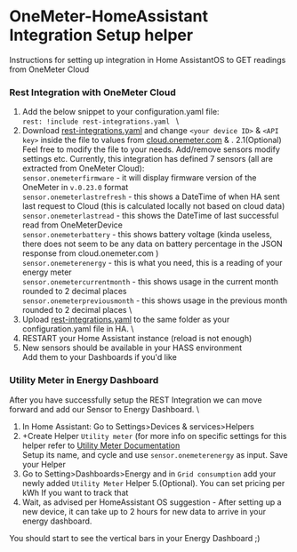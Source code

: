 # OneMeter-HomeAssistant Integration Setup helper
Instructions for setting up integration in Home AssistantOS to GET readings from OneMeter Cloud

<h3>Rest Integration with OneMeter Cloud</h3>

1. Add the below snippet to your configuration.yaml file: \
``
rest: !include rest-integrations.yaml 
`` \
2. Download [rest-integrations.yaml](https://github.com/mfriik/OneMeter-Hass/blob/main/rest-integrations.yaml) and change ``<your device ID>`` & ``<API key>`` inside the file to values from [cloud.onemeter.com](https://cloud.onemeter.com/#/api) & .
2.1(Optional) Feel free to modify the file to your needs. Add/remove sensors modify settings etc. Currently, this integration has defined 7 sensors (all are extracted from OneMeter Cloud): \
   ``sensor.onemeterfirmware`` - it will display firmware version of the OneMeter in ``v.0.23.0`` format \
   ``sensor.onemeterlastrefresh`` - this shows a DateTime of when HA sent \
    last request to Cloud (this is calculated locally not based on cloud data) \
   ``sensor.onemeterlastread`` - this shows the DateTime of last successful read from OneMeterDevice \
   ``sensor.onemeterbattery`` - this shows battery voltage (kinda useless, \
    there does not seem to be any data on battery percentage in the JSON response from cloud.onemeter.com ) \
   ``sensor.onemeterenergy`` - this is what you need, this is a reading of your energy meter \
   ``sensor.onemetercurrentmonth`` - this shows usage in the current month rounded to 2 decimal places \
   ``sensor.onemeterpreviousmonth`` - this shows usage in the previous month rounded to 2 decimal places \
4. Upload [rest-integrations.yaml](https://github.com/mfriik/OneMeter-Hass/blob/main/rest-integrations.yaml) to the same folder as your configuration.yaml file in HA. \
5. RESTART your Home Assistant instance (reload is not enough)
6. New sensors should be available in your HASS environment \
   Add them to your Dashboards if you'd like

<h3>Utility Meter in Energy Dashboard</h3>

After you have successfully setup the REST Integration we can move forward and add our Sensor to Energy Dashboard. \

1. In Home Assistant: Go to Settings>Devices & services>Helpers
2. +Create Helper ``Utility meter`` (for more info on specific settings for this helper refer to [Utility Meter Documentation](https://www.home-assistant.io/integrations/utility_meter/) \
   Setup its name, and cycle and use ``sensor.onemeterenergy`` as input. Save your Helper
4. Go to Setting>Dashboards>Energy and in ``Grid consumption`` add your newly added ``Utility Meter`` Helper
5.(Optional). You can set pricing per kWh If you want to track that
6. Wait, as advised per HomeAssistant OS suggestion  - After setting up a new device, it can take up to 2 hours for new data to arrive in your energy dashboard.

You should start to see the vertical bars in your Energy Dashboard ;)

